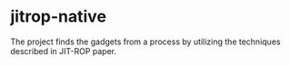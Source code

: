 # jitrop-native
The project finds the gadgets from a process by utilizing the techniques described in JIT-ROP paper.
